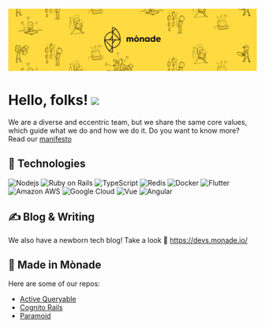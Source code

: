 [![Header](https://raw.githubusercontent.com/Monade/.github/main/header.png "Header")](https://monade.io/)

# Hello, folks! <img width="50" height="auto" src="https://monade.io/wp-content/uploads/2020/11/Pingu.png"/>

We are a diverse and eccentric team, but we share the same core values, which guide what we do and how we do it.
Do you want to know more? Read our <a href="https://monade.io/en/manifesto-en/">manifesto</a>

## &#129520; Technologies


![Nodejs](https://img.shields.io/badge/-Nodejs-black?style=flat-square&logo=Node.js)
![Ruby on Rails](https://img.shields.io/badge/Ruby_on_Rails-CC0000?style=flat-square&logo=ruby-on-rails&logoColor=white)
![TypeScript](https://img.shields.io/badge/-TypeScript-007ACC?style=flat-square&logo=typescript&logoColor=white)
![Redis](https://img.shields.io/badge/-Redis-black?style=flat-square&logo=Redis)
![Docker](https://img.shields.io/badge/-Docker-black?style=flat-square&logo=docker)
![Flutter](https://img.shields.io/badge/Flutter-02569B?style=flat-square&logo=flutter&logoColor=white)
![Amazon AWS](https://img.shields.io/badge/Amazon%20AWS-232F3E?style=flat-square&logo=amazon-aws&logoColor=orange)
![Google Cloud](https://img.shields.io/badge/Google%20Cloud-black?style=flat-square&logo=google-cloud)
![Vue](https://img.shields.io/badge/Vue.js-35495E?style=flat-square&logo=vue.js&logoColor=4FC08D)
![Angular](https://img.shields.io/badge/Angular-DD0031?style=flat-square&logo=angular&logoColor=white)



## &#x270d; Blog & Writing

We also have a newborn tech blog! Take a look &#128064;
 https://devs.monade.io/


## &#128296; Made in Mònade

Here are some of our repos:

* [Active Queryable](https://github.com/monade/active-queryable)
* [Cognito Rails](https://github.com/monade/active-queryable)
* [Paramoid](https://github.com/monade/paramoid)




